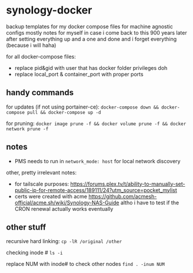 # synology-docker

backup templates for my docker compose files for machine agnostic configs
mostly notes for myself in case i come back to this 900 years later after setting everything up and a one and done and i forget everything (because i will haha)

for all docker-compose files: 
- replace pid&gid with user that has docker folder privileges doh
- replace local_port & container_port with proper ports 

## handy commands
for updates (if not using portainer-ce): 
`docker-compose down && docker-compose pull && docker-compose up -d` 

for pruning:
`docker image prune -f && docker volume prune -f && docker network prune -f`

## notes
- PMS needs to run in `network_mode: host` for local network discovery

other, pretty irrelevant notes:
- for tailscale purposes: https://forums.plex.tv/t/ability-to-manually-set-public-ip-for-remote-access/189111/24?utm_source=pocket_mylist
- certs were created with acme https://github.com/acmesh-official/acme.sh/wiki/Synology-NAS-Guide altho i have to test if the CRON renewal actually works eventually

## other stuff
recursive hard linking: 
`cp -lR /original /other`

checking inode #
`ls -i` 

replace NUM with inode# to check other nodes
`find . -inum NUM`

